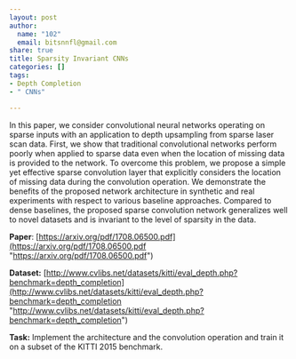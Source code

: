 ```yaml
---
layout: post
author:
  name: "102"
  email: bitsnnfl@gmail.com
share: true
title: Sparsity Invariant CNNs
categories: []
tags:
- Depth Completion
- " CNNs"

---
```

In this paper, we consider convolutional neural networks operating on sparse inputs with an application to depth upsampling from sparse laser scan data. First, we show that traditional convolutional networks perform poorly when applied to sparse data even when the location of missing data is provided to the network. To overcome this problem, we propose a simple yet effective sparse convolution layer that explicitly considers the location of missing data during the convolution operation. We demonstrate the benefits of the proposed network architecture in synthetic and real experiments with respect to various baseline approaches. Compared to dense baselines, the proposed sparse convolution network generalizes well to novel datasets and is invariant to the level of sparsity in the data.

**Paper**: [https://arxiv.org/pdf/1708.06500.pdf](https://arxiv.org/pdf/1708.06500.pdf "https://arxiv.org/pdf/1708.06500.pdf")

**Dataset:** [http://www.cvlibs.net/datasets/kitti/eval_depth.php?benchmark=depth_completion](http://www.cvlibs.net/datasets/kitti/eval_depth.php?benchmark=depth_completion "http://www.cvlibs.net/datasets/kitti/eval_depth.php?benchmark=depth_completion")

**Task:** Implement the architecture and the convolution operation and train it on a subset of the KITTI 2015 benchmark.